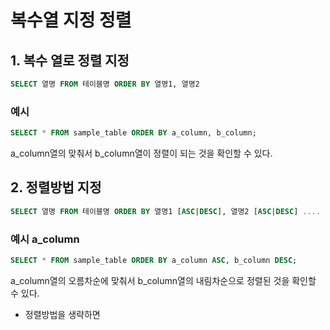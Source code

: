 # 복수열 지정 정렬
## 1. 복수 열로 정렬 지정

```sql
SELECT 열명 FROM 테이블명 ORDER BY 열명1, 열명2
```

### 예시

```sql
SELECT * FROM sample_table ORDER BY a_column, b_column;
```

a_column열의 맞춰서 b_column열이 정렬이 되는 것을 확인할 수 있다.

## 2. 정렬방법 지정

```sql
SELECT 열명 FROM 테이블명 ORDER BY 열명1 [ASC|DESC], 열명2 [ASC|DESC] ....
```

### 예시 a_column

```sql
SELECT * FROM sample_table ORDER BY a_column ASC, b_column DESC;
```

a_column열의 오름차순에 맞춰서 b_column열의 내림차순으로 정렬된 것을 확인할 수 있다.

- 정렬방법을 생략하면

